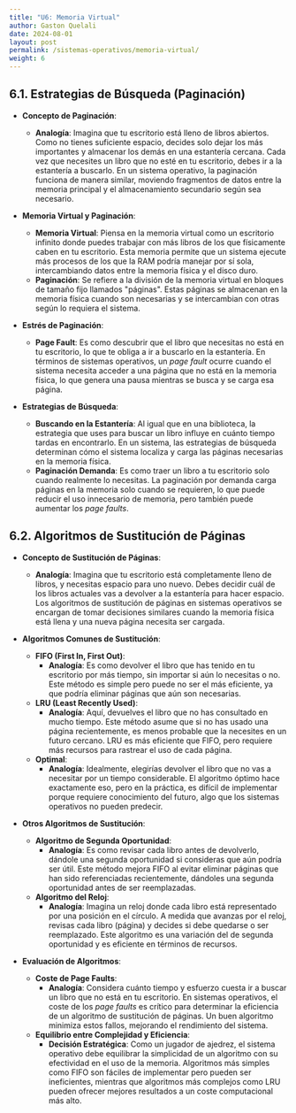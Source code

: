 ```yaml
---
title: "U6: Memoria Virtual"
author: Gaston Quelali
date: 2024-08-01
layout: post
permalink: /sistemas-operativos/memoria-virtual/
weight: 6
---
```


## **6.1. Estrategias de Búsqueda (Paginación)**
- **Concepto de Paginación**:
  - **Analogía**: Imagina que tu escritorio está lleno de libros abiertos. Como no tienes suficiente espacio, decides solo dejar los más importantes y almacenar los demás en una estantería cercana. Cada vez que necesites un libro que no esté en tu escritorio, debes ir a la estantería a buscarlo. En un sistema operativo, la paginación funciona de manera similar, moviendo fragmentos de datos entre la memoria principal y el almacenamiento secundario según sea necesario.

- **Memoria Virtual y Paginación**:
  - **Memoria Virtual**: Piensa en la memoria virtual como un escritorio infinito donde puedes trabajar con más libros de los que físicamente caben en tu escritorio. Esta memoria permite que un sistema ejecute más procesos de los que la RAM podría manejar por sí sola, intercambiando datos entre la memoria física y el disco duro.
  - **Paginación**: Se refiere a la división de la memoria virtual en bloques de tamaño fijo llamados "páginas". Estas páginas se almacenan en la memoria física cuando son necesarias y se intercambian con otras según lo requiera el sistema.

- **Estrés de Paginación**:
  - **Page Fault**: Es como descubrir que el libro que necesitas no está en tu escritorio, lo que te obliga a ir a buscarlo en la estantería. En términos de sistemas operativos, un *page fault* ocurre cuando el sistema necesita acceder a una página que no está en la memoria física, lo que genera una pausa mientras se busca y se carga esa página.

- **Estrategias de Búsqueda**:
  - **Buscando en la Estantería**: Al igual que en una biblioteca, la estrategia que uses para buscar un libro influye en cuánto tiempo tardas en encontrarlo. En un sistema, las estrategias de búsqueda determinan cómo el sistema localiza y carga las páginas necesarias en la memoria física.
  - **Paginación Demanda**: Es como traer un libro a tu escritorio solo cuando realmente lo necesitas. La paginación por demanda carga páginas en la memoria solo cuando se requieren, lo que puede reducir el uso innecesario de memoria, pero también puede aumentar los *page faults*.

## **6.2. Algoritmos de Sustitución de Páginas**
- **Concepto de Sustitución de Páginas**:
  - **Analogía**: Imagina que tu escritorio está completamente lleno de libros, y necesitas espacio para uno nuevo. Debes decidir cuál de los libros actuales vas a devolver a la estantería para hacer espacio. Los algoritmos de sustitución de páginas en sistemas operativos se encargan de tomar decisiones similares cuando la memoria física está llena y una nueva página necesita ser cargada.

- **Algoritmos Comunes de Sustitución**:
  - **FIFO (First In, First Out)**:
    - **Analogía**: Es como devolver el libro que has tenido en tu escritorio por más tiempo, sin importar si aún lo necesitas o no. Este método es simple pero puede no ser el más eficiente, ya que podría eliminar páginas que aún son necesarias.
  - **LRU (Least Recently Used)**:
    - **Analogía**: Aquí, devuelves el libro que no has consultado en mucho tiempo. Este método asume que si no has usado una página recientemente, es menos probable que la necesites en un futuro cercano. LRU es más eficiente que FIFO, pero requiere más recursos para rastrear el uso de cada página.
  - **Optimal**:
    - **Analogía**: Idealmente, elegirías devolver el libro que no vas a necesitar por un tiempo considerable. El algoritmo óptimo hace exactamente eso, pero en la práctica, es difícil de implementar porque requiere conocimiento del futuro, algo que los sistemas operativos no pueden predecir.

- **Otros Algoritmos de Sustitución**:
  - **Algoritmo de Segunda Oportunidad**:
    - **Analogía**: Es como revisar cada libro antes de devolverlo, dándole una segunda oportunidad si consideras que aún podría ser útil. Este método mejora FIFO al evitar eliminar páginas que han sido referenciadas recientemente, dándoles una segunda oportunidad antes de ser reemplazadas.
  - **Algoritmo del Reloj**:
    - **Analogía**: Imagina un reloj donde cada libro está representado por una posición en el círculo. A medida que avanzas por el reloj, revisas cada libro (página) y decides si debe quedarse o ser reemplazado. Este algoritmo es una variación del de segunda oportunidad y es eficiente en términos de recursos.

- **Evaluación de Algoritmos**:
  - **Coste de Page Faults**:
    - **Analogía**: Considera cuánto tiempo y esfuerzo cuesta ir a buscar un libro que no está en tu escritorio. En sistemas operativos, el coste de los *page faults* es crítico para determinar la eficiencia de un algoritmo de sustitución de páginas. Un buen algoritmo minimiza estos fallos, mejorando el rendimiento del sistema.
  - **Equilibrio entre Complejidad y Eficiencia**:
    - **Decisión Estratégica**: Como un jugador de ajedrez, el sistema operativo debe equilibrar la simplicidad de un algoritmo con su efectividad en el uso de la memoria. Algoritmos más simples como FIFO son fáciles de implementar pero pueden ser ineficientes, mientras que algoritmos más complejos como LRU pueden ofrecer mejores resultados a un coste computacional más alto.
